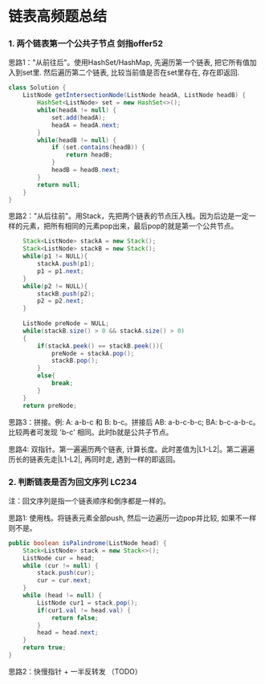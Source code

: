 # 链表高频题总结

### 1. 两个链表第一个公共子节点 剑指offer52

思路1："从前往后"。使用HashSet/HashMap, 先遍历第一个链表, 把它所有值加入到set里. 然后遍历第二个链表, 比较当前值是否在set里存在, 存在即返回.

```java
class Solution {
    ListNode getIntersectionNode(ListNode headA, ListNode headB) {
        HashSet<ListNode> set = new HashSet<>();
        while(headA != null) {
            set.add(headA);
            headA = headA.next;
        }
        while(headB != null) {
            if (set.contains(headB)) {
                return headB;
            }
            headB = headB.next;
        }
        return null;
    }
}
```

思路2："从后往前"。用Stack，先把两个链表的节点压入栈。因为后边是一定一样的元素，把所有相同的元素pop出来，最后pop的就是第一个公共节点。

```java
    Stack<ListNode> stackA = new Stack();
    Stack<ListNode> stackB = new Stack();
    while(p1 != NULL){
        stackA.push(p1);
        p1 = p1.next;
    }
    while(p2 != NULL){
        stackB.push(p2);
        p2 = p2.next;
    }
    
    ListNode preNode = NULL;
    while(stackB.size() > 0 && stackA.size() > 0)
    {
        if(stackA.peek() == stackB.peek()){
            preNode = stackA.pop();
            stackB.pop();
        }
        else{
            break;
        }
    }
    return preNode;
```

思路3：拼接。例: A: a-b-c 和 B: b-c。拼接后 AB: a-b-c-b-c; BA: b-c-a-b-c。比较两者可发现 'b-c' 相同。此时b就是公共子节点。

思路4: 双指针。第一遍遍历两个链表, 计算长度。此时差值为|L1-L2|。第二遍遍历长的链表先走|L1-L2|, 再同时走, 遇到一样的即返回。

### 2. 判断链表是否为回文序列 LC234

注：回文序列是指一个链表顺序和倒序都是一样的。

思路1: 使用栈。将链表元素全部push, 然后一边遍历一边pop并比较, 如果不一样则不是。

```java
public boolean isPalindrome(ListNode head) {
    Stack<ListNode> stack = new Stack<>();
    ListNode cur = head;
    while (cur != null) {
        stack.push(cur);
        cur = cur.next;
    }
    while (head != null) {
        ListNode cur1 = stack.pop();
        if(cur1.val != head.val) {
            return false;
        }
        head = head.next;
    }
    return true;
}
```

思路2：快慢指针 + 一半反转发 （TODO）
